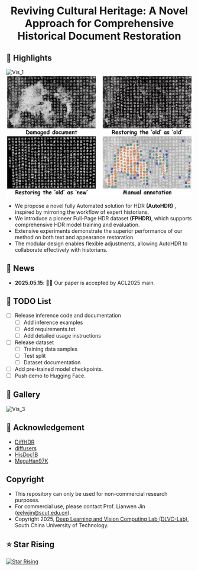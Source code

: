 <div align=center>

# Reviving Cultural Heritage: A Novel Approach for Comprehensive Historical Document Restoration

</div>

## 🌟 Highlights
![Vis_1](images/pipeline.png)
![Vis_2](images/example.png)
- We propose a novel fully Automated solution for HDR **(AutoHDR)** , inspired by mirroring the workflow of expert historians.
- We introduce a pioneer Full-Page HDR dataset **(FPHDR)**, which supports comprehensive HDR model training and evaluation. 
- Extensive experiments demonstrate the superior performance of our method on both text and appearance restoration.
- The modular design enables flexible adjustments, allowing AutoHDR to collaborate effectively with historians.

## 📅 News

- **2025.05.15**: 🎉🎉 Our paper is accepted by ACL2025 main.

## 🚧 TODO List

- [ ] Release inference code and documentation
  - [ ] Add inference examples
  - [ ] Add requirements.txt
  - [ ] Add detailed usage instructions
- [ ] Release dataset
  - [ ] Training data samples
  - [ ] Test split
  - [ ] Dataset documentation
- [ ] Add pre-trained model checkpoints.
- [ ] Push demo to Hugging Face.

## 🌄 Gallery
![Vis_3](images/result.png)

## 💙 Acknowledgement
- [DiffHDR](https://github.com/yeungchenwa/HDR)
- [diffusers](https://github.com/huggingface/diffusers)
- [HisDoc1B](https://github.com/SCUT-DLVCLab/HisDoc1B)
- [MegaHan97K](https://github.com/SCUT-DLVCLab/MegaHan97K)

## Copyright
- This repository can only be used for non-commercial research purposes.
- For commercial use, please contact Prof. Lianwen Jin (eelwjin@scut.edu.cn).
- Copyright 2025, [Deep Learning and Vision Computing Lab (DLVC-Lab)](http://www.dlvc-lab.net), South China University of Technology. 


## ⭐ Star Rising
[![Star Rising](https://api.star-history.com/svg?repos=SCUT-DLVCLab/AutoHDR&type=Timeline)](https://star-history.com/#SCUT-DLVCLab/AutoHDR&Timeline)



